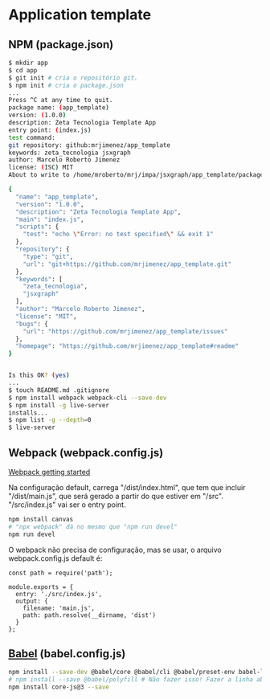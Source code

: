 # Application template

## NPM (package.json)

```bash
$ mkdir app
$ cd app
$ git init # cria o repositório git.
$ npm init # cria o package.json
...
Press ^C at any time to quit.
package name: (app_template)
version: (1.0.0)
description: Zeta Tecnologia Template App
entry point: (index.js)
test command:
git repository: github:mrjimenez/app_template
keywords: zeta_tecnologia jsxgraph
author: Marcelo Roberto Jimenez
license: (ISC) MIT
About to write to /home/mroberto/mrj/impa/jsxgraph/app_template/package.json:

{
  "name": "app_template",
  "version": "1.0.0",
  "description": "Zeta Tecnologia Template App",
  "main": "index.js",
  "scripts": {
    "test": "echo \"Error: no test specified\" && exit 1"
  },
  "repository": {
    "type": "git",
    "url": "git+https://github.com/mrjimenez/app_template.git"
  },
  "keywords": [
    "zeta_tecnologia",
    "jsxgraph"
  ],
  "author": "Marcelo Roberto Jimenez",
  "license": "MIT",
  "bugs": {
    "url": "https://github.com/mrjimenez/app_template/issues"
  },
  "homepage": "https://github.com/mrjimenez/app_template#readme"
}


Is this OK? (yes)
...
$ touch README.md .gitignore
$ npm install webpack webpack-cli --save-dev
$ npm install -g live-server
installs...
$ npm list -g --depth=0
$ live-server
```

## Webpack (webpack.config.js)

[Webpack getting started](https://webpack.js.org/guides/getting-started/)

Na configuração default, carrega "/dist/index.html", que tem que incluir "/dist/main.js", que será gerado a partir do que estiver em "/src". "/src/index.js" vai ser o entry point.

```bash
npm install canvas
# "npx webpack" dá no mesmo que "npm run devel"
npm run devel
```

O webpack não precisa de configuração, mas se usar, o arquivo webpack.config.js default é:

```webpack
const path = require('path');

module.exports = {
  entry: './src/index.js',
  output: {
    filename: 'main.js',
    path: path.resolve(__dirname, 'dist')
  }
};
```

## [Babel](https://babeljs.io/docs/en/usage) (babel.config.js)

```bash
npm install --save-dev @babel/core @babel/cli @babel/preset-env babel-loader
# npm install --save @babel/polyfill # Não fazer isso! Fazer a linha abaixo!
npm install core-js@3 --save
```
